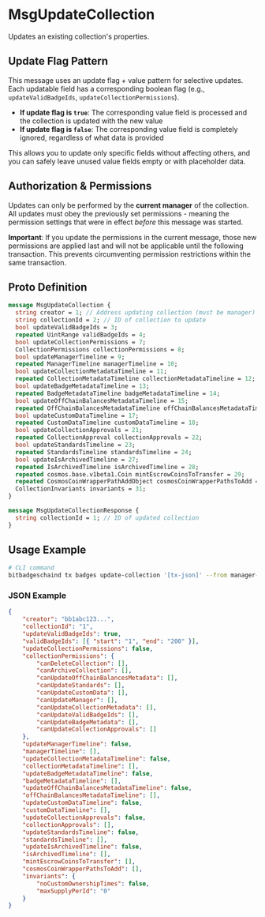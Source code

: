 # MsgUpdateCollection

Updates an existing collection's properties.

## Update Flag Pattern

This message uses an update flag + value pattern for selective updates. Each updatable field has a corresponding boolean flag (e.g., `updateValidBadgeIds`, `updateCollectionPermissions`).

-   **If update flag is `true`**: The corresponding value field is processed and the collection is updated with the new value
-   **If update flag is `false`**: The corresponding value field is completely ignored, regardless of what data is provided

This allows you to update only specific fields without affecting others, and you can safely leave unused value fields empty or with placeholder data.

## Authorization & Permissions

Updates can only be performed by the **current manager** of the collection. All updates must obey the previously set permissions - meaning the permission settings that were in effect _before_ this message was started.

**Important**: If you update the permissions in the current message, those new permissions are applied last and will not be applicable until the following transaction. This prevents circumventing permission restrictions within the same transaction.

## Proto Definition

```protobuf
message MsgUpdateCollection {
  string creator = 1; // Address updating collection (must be manager)
  string collectionId = 2; // ID of collection to update
  bool updateValidBadgeIds = 3;
  repeated UintRange validBadgeIds = 4;
  bool updateCollectionPermissions = 7;
  CollectionPermissions collectionPermissions = 8;
  bool updateManagerTimeline = 9;
  repeated ManagerTimeline managerTimeline = 10;
  bool updateCollectionMetadataTimeline = 11;
  repeated CollectionMetadataTimeline collectionMetadataTimeline = 12;
  bool updateBadgeMetadataTimeline = 13;
  repeated BadgeMetadataTimeline badgeMetadataTimeline = 14;
  bool updateOffChainBalancesMetadataTimeline = 15;
  repeated OffChainBalancesMetadataTimeline offChainBalancesMetadataTimeline = 16;
  bool updateCustomDataTimeline = 17;
  repeated CustomDataTimeline customDataTimeline = 18;
  bool updateCollectionApprovals = 21;
  repeated CollectionApproval collectionApprovals = 22;
  bool updateStandardsTimeline = 23;
  repeated StandardsTimeline standardsTimeline = 24;
  bool updateIsArchivedTimeline = 27;
  repeated IsArchivedTimeline isArchivedTimeline = 28;
  repeated cosmos.base.v1beta1.Coin mintEscrowCoinsToTransfer = 29;
  repeated CosmosCoinWrapperPathAddObject cosmosCoinWrapperPathsToAdd = 30;
  CollectionInvariants invariants = 31;
}

message MsgUpdateCollectionResponse {
  string collectionId = 1; // ID of updated collection
}
```

## Usage Example

```bash
# CLI command
bitbadgeschaind tx badges update-collection '[tx-json]' --from manager-key
```

### JSON Example

```json
{
    "creator": "bb1abc123...",
    "collectionId": "1",
    "updateValidBadgeIds": true,
    "validBadgeIds": [{ "start": "1", "end": "200" }],
    "updateCollectionPermissions": false,
    "collectionPermissions": {
        "canDeleteCollection": [],
        "canArchiveCollection": [],
        "canUpdateOffChainBalancesMetadata": [],
        "canUpdateStandards": [],
        "canUpdateCustomData": [],
        "canUpdateManager": [],
        "canUpdateCollectionMetadata": [],
        "canUpdateValidBadgeIds": [],
        "canUpdateBadgeMetadata": [],
        "canUpdateCollectionApprovals": []
    },
    "updateManagerTimeline": false,
    "managerTimeline": [],
    "updateCollectionMetadataTimeline": false,
    "collectionMetadataTimeline": [],
    "updateBadgeMetadataTimeline": false,
    "badgeMetadataTimeline": [],
    "updateOffChainBalancesMetadataTimeline": false,
    "offChainBalancesMetadataTimeline": [],
    "updateCustomDataTimeline": false,
    "customDataTimeline": [],
    "updateCollectionApprovals": false,
    "collectionApprovals": [],
    "updateStandardsTimeline": false,
    "standardsTimeline": [],
    "updateIsArchivedTimeline": false,
    "isArchivedTimeline": [],
    "mintEscrowCoinsToTransfer": [],
    "cosmosCoinWrapperPathsToAdd": [],
    "invariants": {
        "noCustomOwnershipTimes": false,
        "maxSupplyPerId": "0"
    }
}
```
